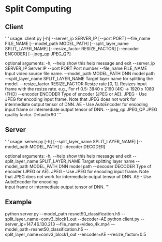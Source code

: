 # Split Computing

## Client
'''
usage: client.py [-h] --server_ip SERVER_IP [--port PORT] --file_name FILE_NAME [--model_path MODEL_PATH] [--split_layer_name SPLIT_LAYER_NAME] [--resize_factor RESIZE_FACTOR] [--encoder ENCODER]
                 [--jpeg_qp JPEG_QP]

optional arguments:
  -h, --help            show this help message and exit
  --server_ip SERVER_IP
                        Server IP
  --port PORT           Port number
  --file_name FILE_NAME
                        Input video source file name.
  --model_path MODEL_PATH
                        DNN model path
  --split_layer_name SPLIT_LAYER_NAME
                        Target layer name for splitting the model.
  --resize_factor RESIZE_FACTOR
                        Resize rate [0, 1]. Resizes input frame with the resize rate. e.g., For rf 0.5: 3840 x 2160 (4K) -> 1920 x 1080 (FHD)
  --encoder ENCODER     Type of encoder (JPEG or AE). JPEG - Use JPEG for encoding input frame. Note that JPEG does not work for intermediate output tensor of DNN. AE - Use AutoEncoder for encoding       
                        input frame or intermediate output tensor of DNN.
  --jpeg_qp JPEG_QP     JPEG quality factor. Default=90
'''

## Server
'''
usage: server.py [-h] [--split_layer_name SPLIT_LAYER_NAME] [--model_path MODEL_PATH] [--decoder DECODER]

optional arguments:
  -h, --help            show this help message and exit
  --split_layer_name SPLIT_LAYER_NAME
                        Target splitting layer name
  --model_path MODEL_PATH
                        DNN model path
  --decoder DECODER     Type of encoder (JPEG or AE). JPEG - Use JPEG for encoding input frame. Note that JPEG does not work for intermediate output tensor of DNN. AE - Use AutoEncoder for encoding       
                        input frame or intermediate output tensor of DNN.
'''

## Example
 python server.py --model_path resnet50_classification.h5 --split_layer_name=conv3_block1_out --decoder=AE
 python client.py --server_ip=147.46.130.213 --file_name=video_4k.mp4 --model_path=resnet50_classification.h5 --split_layer_name=conv3_block1_out --encoder=AE --resize_factor=0.5


